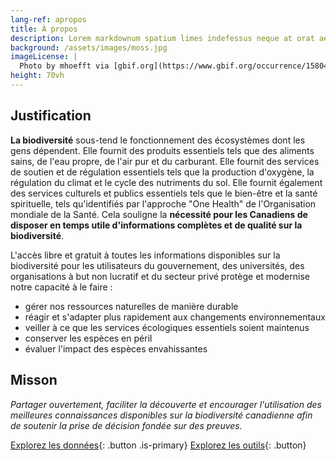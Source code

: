 ```yaml
---
lang-ref: apropos
title: À propos
description: Lorem markdownum spatium limes indefessus neque at orat aestuat
background: /assets/images/moss.jpg
imageLicense: |
  Photo by mhoefft via [gbif.org](https://www.gbif.org/occurrence/1580487687)
height: 70vh
---
```


## Justification

**La biodiversité** sous-tend le fonctionnement des écosystèmes dont les gens dépendent. Elle fournit des produits essentiels tels que des aliments sains, de l'eau propre, de l'air pur et du carburant. Elle fournit des services de soutien et de régulation essentiels tels que la production d'oxygène, la régulation du climat et le cycle des nutriments du sol. Elle fournit également des services culturels et publics essentiels tels que le bien-être et la santé spirituelle, tels qu'identifiés par l'approche "One Health" de l'Organisation mondiale de la Santé. Cela souligne la **nécessité pour les Canadiens de disposer en temps utile d'informations complètes et de qualité sur la biodiversité**.

L'accès libre et gratuit à toutes les informations disponibles sur la biodiversité pour les utilisateurs du gouvernement, des universités, des organisations à but non lucratif et du secteur privé protège et modernise notre capacité à le faire : 
* gérer nos ressources naturelles de manière durable
* réagir et s'adapter plus rapidement aux changements environnementaux
* veiller à ce que les services écologiques essentiels soient maintenus
* conserver les espèces en péril
* évaluer l'impact des espèces envahissantes

## Misson

*Partager ouvertement, faciliter la découverte et encourager l'utilisation des meilleures connaissances disponibles sur la biodiversité canadienne afin de soutenir la prise de décision fondée sur des preuves.*

[Explorez les données](/fr/data){: .button .is-primary} [Explorez les outils](/fr/tools){: .button}